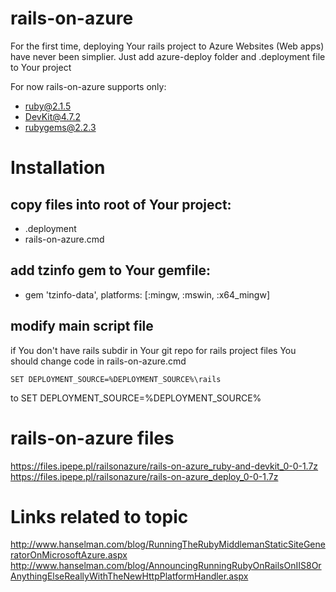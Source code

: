  # rails-on-azure
For the first time, deploying Your rails project to Azure Websites (Web apps) have never been simplier.
Just add azure-deploy folder and .deployment file to Your project

For now rails-on-azure supports only:
 - ruby@2.1.5
 - DevKit@4.7.2
 - rubygems@2.2.3

 # Installation
 ## copy files into root of Your project:
 - .deployment
 - rails-on-azure.cmd
 ## add tzinfo gem to Your gemfile:
 - gem 'tzinfo-data', platforms: [:mingw, :mswin, :x64_mingw]

 ## modify main script file
 if You don't have rails subdir in Your git repo for rails project files You should change code in rails-on-azure.cmd

    SET DEPLOYMENT_SOURCE=%DEPLOYMENT_SOURCE%\rails
 to
    SET DEPLOYMENT_SOURCE=%DEPLOYMENT_SOURCE%


 # rails-on-azure files
 https://files.ipepe.pl/railsonazure/rails-on-azure_ruby-and-devkit_0-0-1.7z
 https://files.ipepe.pl/railsonazure/rails-on-azure_deploy_0-0-1.7z

 # Links related to topic
 http://www.hanselman.com/blog/RunningTheRubyMiddlemanStaticSiteGeneratorOnMicrosoftAzure.aspx
 http://www.hanselman.com/blog/AnnouncingRunningRubyOnRailsOnIIS8OrAnythingElseReallyWithTheNewHttpPlatformHandler.aspx
